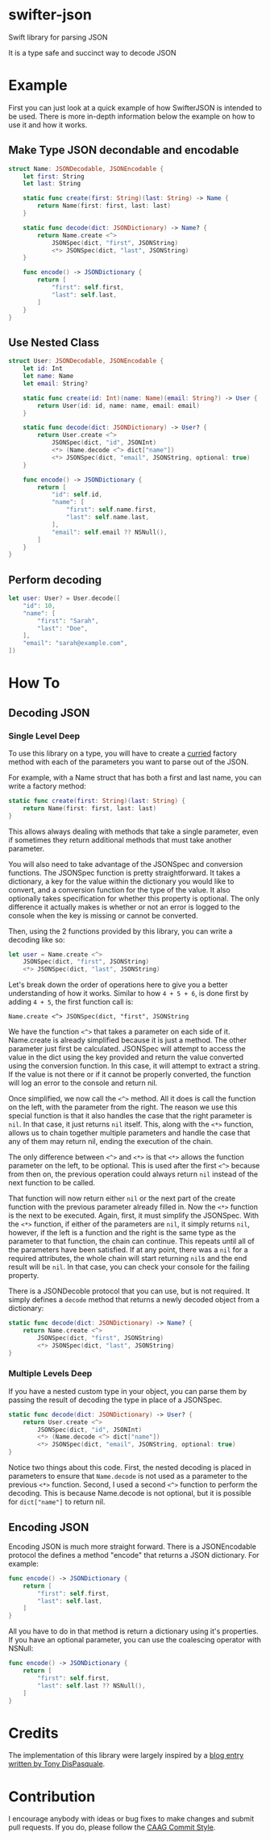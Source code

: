 swifter-json
============

Swift library for parsing JSON

It is a type safe and succinct way to decode JSON

# Example

First you can just look at a quick example of how SwifterJSON is intended
to be used. There is more in-depth information below the example on how to
use it and how it works.

## Make Type JSON decondable and encodable

```swift
struct Name: JSONDecodable, JSONEncodable {
    let first: String
    let last: String

    static func create(first: String)(last: String) -> Name {
        return Name(first: first, last: last)
    }

    static func decode(dict: JSONDictionary) -> Name? {
        return Name.create <^>
            JSONSpec(dict, "first", JSONString)
            <*> JSONSpec(dict, "last", JSONString)
    }

    func encode() -> JSONDictionary {
        return [
            "first": self.first,
            "last": self.last,
        ]
    }
}
```

## Use Nested Class

```swift
struct User: JSONDecodable, JSONEncodable {
    let id: Int
    let name: Name
    let email: String?

    static func create(id: Int)(name: Name)(email: String?) -> User {
        return User(id: id, name: name, email: email)
    }

    static func decode(dict: JSONDictionary) -> User? {
        return User.create <^>
            JSONSpec(dict, "id", JSONInt)
            <*> (Name.decode <^> dict["name"])
            <*> JSONSpec(dict, "email", JSONString, optional: true)
    }

    func encode() -> JSONDictionary {
        return [
            "id": self.id,
            "name": [
                "first": self.name.first,
                "last": self.name.last,
            ],
            "email": self.email ?? NSNull(),
        ]
    }
}
```

## Perform decoding

```swift
let user: User? = User.decode([
    "id": 10,
    "name": [
        "first": "Sarah",
        "last": "Doe",
    ],
    "email": "sarah@example.com",
])
```
# How To

## Decoding JSON

### Single Level Deep

To use this library on a type, you will have to create a
[curried](http://drewag.me/posts/practical-use-for-curried-functions-in-swift)
factory method with each of the parameters you want to parse out of the JSON.

For example, with a Name struct that has both a first and last name, you
can write a factory method:

```swift
static func create(first: String)(last: String) {
    return Name(first: first, last: last)
}
```

This allows always dealing with methods that take a single parameter, even
if sometimes they return additional methods that must take another parameter.

You will also need to take advantage of the JSONSpec and conversion functions.
The JSONSpec function is pretty straightforward. It takes a dictionary, a key
for the value within the dictionary you would like to convert, and a conversion
function for the type of the value. It also optionally takes specification for
whether this property is optional. The only difference it actually makes is
whether or not an error is logged to the console when the key is missing or
cannot be converted.

Then, using the 2 functions provided by this library, you can write a decoding
like so:

```swift
let user = Name.create <^>
    JSONSpec(dict, "first", JSONString)
    <*> JSONSpec(dict, "last", JSONString)
```
Let's break down the order of operations here to give you a better understanding
of how it works. Similar to how `4 + 5 + 6`, is done first by adding `4 + 5`,
the first function call is:

    Name.create <^> JSONSpec(dict, "first", JSONString

We have the function `<^>` that takes a parameter on each side of it. Name.create is
already simplified because it is just a method. The other parameter just first be
calculated. JSONSpec will attempt to access the value in the dict using the key provided
and return the value converted using the conversion function. In this case, it will attempt
to extract a string. If the value is not there or if it cannot be properly converted, the
function will log an error to the console and return nil.

Once simplified, we now call the `<^>` method. All it does is call the function on the
left, with the parameter from the right. The reason we use this special function is that
it also handles the case that the right parameter is `nil`. In that case, it just returns
`nil` itself. This, along with the `<*>` function, allows us to chain together multiple
parameters and handle the case that any of them may return nil, ending the execution of
the chain.

The only difference between `<^>` and `<*>` is that `<*>` allows the function parameter on
the left, to be optional. This is used after the first `<^>` because from then on, the previous
operation could always return `nil` instead of the next function to be called.

That function will now return either `nil` or the next part of the create function with the
previous parameter already filled in. Now the `<*>` function is the next to be executed. Again,
first, it must simplify the JSONSpec. With the `<*>` function, if either of the parameters are
`nil`, it simply returns `nil`, however, if the left is a function and the right is the same type
as the parameter to that function, the chain can continue. This repeats until all of the
parameters have been satisfied. If at any point, there was a `nil` for a required attributes, the
whole chain will start returning `nil`s and the end result will be `nil`. In that case, you can
check your console for the failing property.

There is a JSONDecoble protocol that you can use, but is not required. It simply defines a `decode` method
that returns a newly decoded object from a dictionary:

```swift
static func decode(dict: JSONDictionary) -> Name? {
    return Name.create <^>
        JSONSpec(dict, "first", JSONString)
        <*> JSONSpec(dict, "last", JSONString)
}
```
### Multiple Levels Deep

If you have a nested custom type in your object, you can parse them by passing
the result of decoding the type in place of a JSONSpec.

```swift
static func decode(dict: JSONDictionary) -> User? {
    return User.create <^>
        JSONSpec(dict, "id", JSONInt)
        <*> (Name.decode <^> dict["name"])
        <*> JSONSpec(dict, "email", JSONString, optional: true)
}
```

Notice two things about this code. First, the nested decoding is placed in
parameters to ensure that `Name.decode` is not used as a parameter to the
previous `<*>` function. Second, I used a second `<^>` function to perform
the decoding. This is because Name.decode is not optional, but it is possible
for `dict["name"]` to return nil.

## Encoding JSON

Encoding JSON is much more straight forward. There is a JSONEncodable protocol the defines a
method "encode" that returns a JSON dictionary. For example:

```swift
func encode() -> JSONDictionary {
    return [
        "first": self.first,
        "last": self.last,
    ]
}
```

All you have to do in that method is return a dictionary using it's properties. If you have
an optional parameter, you can use the coalescing operator with NSNull:

```swift
func encode() -> JSONDictionary {
    return [
        "first": self.first,
        "last": self.last ?? NSNull(),
    ]
}
```

Credits
============

The implementation of this library were largely inspired by a [blog entry written by Tony DisPasquale](http://robots.thoughtbot.com/efficient-json-in-swift-with-functional-concepts-and-generics).

Contribution
=============

I encourage anybody with ideas or bug fixes to make changes and submit pull requests. If you do, please follow the [CAAG Commit Style](http://drewag.me/posts/changes-at-a-glance?source=github).
